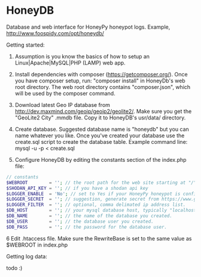HoneyDB
=======

Database and web interface for HoneyPy honeypot logs. Example, http://www.foospidy.com/opt/honeydb/


Getting started:

1. Assumption is you know the basics of how to setup an Linux|Apache|MySQL|PHP (LAMP) web app.

2. Install dependencies with composer (https://getcomposer.org/). Once you have composer setup, run: "composer install" in HoneyDb's web root directory. The web root directory contains "composer.json", which will be used by the composer command.

3. Download latest Geo IP database from http://dev.maxmind.com/geoip/geoip2/geolite2/. Make sure you get the "GeoLite2 City" .mmdb file. Copy it to HoneyDB's usr/data/ directory.

4. Create database. Suggested database name is "honeydb" but you can name whatever you like. Once you've created your database use the create.sql script to create the database table. Example command line:
mysql -u <db username> -p <db name> < create.sql

5. Configure HoneyDB by editing the constants section of the index.php file:
```php
// constants
$WEBROOT        = ''; // the root path for the web site starting at "/"
$SHODAN_API_KEY = ''; // if you have a shodan api key
$LOGGER_ENABLE  = 'No'; // set to Yes if your HoneyPy honeypot is configured to post logs to the web logger.
$LOGGER_SECRET  = ''; // suggestion, generate secret from https://www.grc.com/passwords.htm
$LOGGER_FILTER  = ''; // optional, comma delimated ip address list.
$DB_HOST        = ''; // your mysql database host, typically "localhost"
$DB_NAME        = ''; // the name of the database you created.
$DB_USER        = ''; // the database user you created.
$DB_PASS        = ''; // the password for the database user.

```

6 Edit .htaccess file. Make sure the RewriteBase is set to the same value as $WEBROOT in index.php

Getting log data:

todo :)
